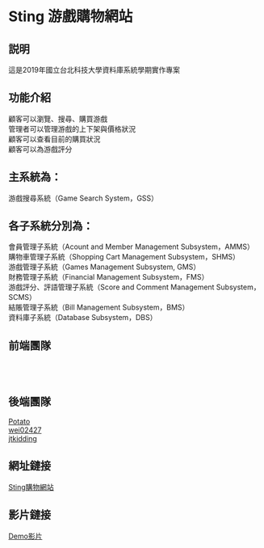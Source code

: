 # Sting 游戲購物網站
## 説明
這是2019年國立台北科技大學資料庫系統學期實作專案  
## 功能介紹
顧客可以瀏覽、搜尋、購買游戲  
管理者可以管理游戲的上下架與價格狀況  
顧客可以查看目前的購買狀況  
顧客可以為游戲評分  
## 主系統為：  
游戲搜尋系統（Game Search System，GSS）  
## 各子系統分別為：  
會員管理子系統（Acount and Member Management Subsystem，AMMS）  
購物車管理子系統（Shopping Cart Management Subsystem，SHMS）  
游戲管理子系統（Games Management Subsystem, GMS）  
財務管理子系統（Financial Management Subsystem，FMS）  
游戲評分、評語管理子系統（Score and Comment Management Subsystem，SCMS）  
結賬管理子系統（Bill Management Subsystem，BMS）  
資料庫子系統（Database Subsystem，DBS）  
## 前端團隊
[]()  
[]()  
[]()  
## 後端團隊
[Potato](https://github.com/kukuman98)  
[wei02427](https://github.com/wei02427)  
[jtkidding](https://github.com/jtkidding)  
## 網址鏈接
[Sting購物網站](https://ilovedatabase.herokuapp.com/#/)  
## 影片鏈接
[Demo影片](https://www.youtube.com/watch?v=QbAbWs0GGmE)  

